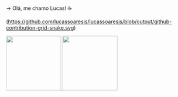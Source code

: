  ->  Olá, me chamo Lucas! ☕
 
 
 
 
 
(https://github.com/lucassoaresjs/lucassoaresjs/blob/output/github-contribution-grid-snake.svg)
 
 
 <div>
<a href="(https://github.com/lucassoaresjs/lucassoaresjs)">
<img height="150em" src="https://github-readme-stats.vercel.app/api/top-langs/?username=lucassoaresjs&layout=compact&langs_count=7&theme=dracula"/>
<img height="150em" src="https://github-readme-stats.vercel.app/api?username=lucassoaresjs&show_icons=true&theme=dracula&include_all_commits=true&count_private=true"/>
</div>
<!--
**lucassoaresjs/lucassoaresjs** is a ✨ _special_ ✨ repository because its `README.md` (this file) appears on your GitHub profile.

Here are some ideas to get you started:

- 🔭 I’m currently working on ...
- 🌱 I’m currently learning ...
- 👯 I’m looking to collaborate on ...
- 🤔 I’m looking for help with ...
- 💬 Ask me about ...
- 📫 How to reach me: ...
- 😄 Pronouns: ...
- ⚡ Fun fact: ...
-->
